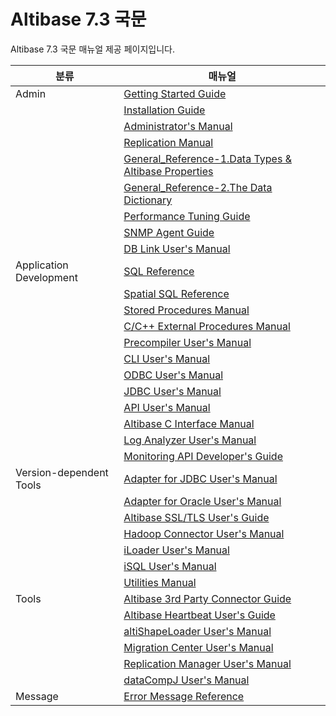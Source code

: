 # Altibase 7.3 국문

Altibase 7.3 국문 매뉴얼 제공 페이지입니다.

|분류|매뉴얼|
|----|-----|
|Admin|[Getting Started Guide](../7.3/Admin/Administrator's%20Manual/0.서문.md)|
||[Installation Guide](../7.3/Admin/Installation%20Guide/0.서문.md)|
||[Administrator's Manual](../7.3/Admin/Administrator's%20Manual/0.서문.md)|
||[Replication Manual](../7.3/Admin/Replication%20Manual/0.%20서문.md)|
||[General_Reference-1.Data Types & Altibase Properties](../7.3/Admin/General_Reference-1.Data%20Types%20&%20Altibase%20Properties/0.%20서문.md)|
||[General_Reference-2.The Data Dictionary](../7.3/Admin/General_Reference-2.The%20Data%20Dictionary/0.서문.md) |
||[Performance Tuning Guide](../7.3/Admin/Performance%20Tuning%20Guide/0.서문.md)|
||[SNMP Agent Guide](../7.3/Admin/SNMP%20Agent%20Guide/0.서문.md)|
||[DB Link User's Manual](../7.3/Admin/DB%20Link%20User's%20Manual/0.%20서문.md)|
|Application Development|[SQL Reference](https://github.com/ALTIBASE/Documents/blob/master/Manuals/Altibase_7.3/kor/SQL%20Reference.md)|
||[Spatial SQL Reference](https://github.com/ALTIBASE/Documents/blob/master/Manuals/Altibase_7.3/kor/Spatial%20SQL%20Reference.md)|
||[Stored Procedures Manual](https://github.com/ALTIBASE/Documents/blob/master/Manuals/Altibase_7.3/kor/Stored%20Procedures%20Manual.md)|
||[C/C++ External Procedures Manual](https://github.com/ALTIBASE/Documents/blob/master/Manuals/Altibase_7.3/kor/External%20Procedures%20Manual.md)|
||[Precompiler User's Manual](https://github.com/ALTIBASE/Documents/blob/master/Manuals/Altibase_7.3/kor/Precompiler%20User's%20Manual.md)|
||[CLI User's Manual](https://github.com/ALTIBASE/Documents/blob/master/Manuals/Altibase_7.3/kor/CLI%20User's%20Manual.md)|
||[ODBC User's Manual](https://github.com/ALTIBASE/Documents/blob/master/Manuals/Altibase_7.3/kor/ODBC%20User's%20Manual.md)|
||[JDBC User's Manual](https://github.com/ALTIBASE/Documents/blob/master/Manuals/Altibase_7.3/kor/JDBC%20User's%20Manual.md)|
||[API User's Manual](https://github.com/ALTIBASE/Documents/blob/master/Manuals/Altibase_7.3/kor/API%20User's%20Manual.md)|
||[Altibase C Interface Manual](https://github.com/ALTIBASE/Documents/blob/master/Manuals/Altibase_7.3/kor/Altibase%20C%20Interface%20Manual.md)|
||[Log Analyzer User's Manual](https://github.com/ALTIBASE/Documents/blob/master/Manuals/Altibase_7.3/kor/Log%20Analyzer%20User's%20Manual.md)|
||[Monitoring API Developer's Guide](https://github.com/ALTIBASE/Documents/blob/master/Manuals/Altibase_7.3/kor/Monitoring%20API%20Developer's%20Guide.md)|
|Version-dependent Tools|[Adapter for JDBC User's Manual](https://github.com/ALTIBASE/Documents/blob/master/Manuals/Altibase_7.3/kor/Adapter%20for%20JDBC%20User's%20Manual.md)|
||[Adapter for Oracle User's Manual](https://github.com/ALTIBASE/Documents/blob/master/Manuals/Altibase_7.3/kor/Adapter%20for%20Oracle%20User's%20Manual.md)|
||[Altibase SSL/TLS User's Guide](https://github.com/ALTIBASE/Documents/blob/master/Manuals/Altibase_7.3/kor/Altibase%20SSL%20TLS%20User's%20Guide.md)|
||[Hadoop Connector User's Manual](https://github.com/ALTIBASE/Documents/blob/master/Manuals/Altibase_7.3/kor/Hadoop%20Connector%20User's%20Manual.md)|
||[iLoader User's Manual](https://github.com/ALTIBASE/Documents/blob/master/Manuals/Altibase_7.3/kor/iLoader%20User's%20Manual.md)|
||[iSQL User's Manual](https://github.com/ALTIBASE/Documents/blob/master/Manuals/Altibase_7.3/kor/iSQL%20User's%20Manual.md)|
||[Utilities Manual](https://github.com/ALTIBASE/Documents/blob/master/Manuals/Altibase_7.3/kor/Utilities%20Manual.md)|
|Tools|[Altibase 3rd Party Connector Guide](https://github.com/ALTIBASE/Documents/blob/master/Manuals/Tools/Altibase_release/kor/Altibase%203rd%20Party%20Connector%20Guide.md)|
||[Altibase Heartbeat User's Guide](https://github.com/ALTIBASE/Documents/blob/master/Manuals/Tools/Altibase_release/kor/Altibase%20Heartbeat%20User's%20Guide.md)|
||[altiShapeLoader User's Manual](https://github.com/ALTIBASE/Documents/blob/master/Manuals/Tools/Altibase_release/kor/altiShapeLoader%20User's%20Manual.md)|
||[Migration Center User's Manual](https://github.com/ALTIBASE/Documents/blob/master/Manuals/Tools/Altibase_release/kor/Migration%20Center%20User's%20Manual.md)|
||[Replication Manager User's Manual](https://github.com/ALTIBASE/Documents/blob/master/Manuals/Tools/Altibase_release/kor/Replication%20Manager%20User's%20Manual.md)|
||[dataCompJ User's Manual](https://github.com/ALTIBASE/Documents/blob/master/Manuals/Tools/Altibase_release/kor/dataCompJ%20User's%20Manual.md)|
|Message|[Error Message Reference](https://github.com/ALTIBASE/Documents/blob/master/Manuals/Altibase_7.3/kor/Error%20Message%20Reference.md)|